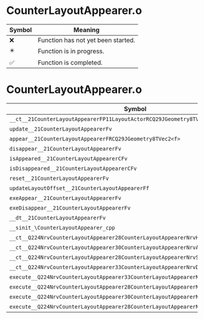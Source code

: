 # CounterLayoutAppearer.o
| Symbol | Meaning 
| ------------- | ------------- 
| :x: | Function has not yet been started. 
| :eight_pointed_black_star: | Function is in progress. 
| :white_check_mark: | Function is completed. 


# CounterLayoutAppearer.o
| Symbol | Decompiled? |
| ------------- | ------------- |
| `__ct__21CounterLayoutAppearerFP11LayoutActorRCQ29JGeometry8TVec2<f>` | :white_check_mark: |
| `update__21CounterLayoutAppearerFv` | :white_check_mark: |
| `appear__21CounterLayoutAppearerFRCQ29JGeometry8TVec2<f>` | :white_check_mark: |
| `disappear__21CounterLayoutAppearerFv` | :white_check_mark: |
| `isAppeared__21CounterLayoutAppearerCFv` | :white_check_mark: |
| `isDisappeared__21CounterLayoutAppearerCFv` | :white_check_mark: |
| `reset__21CounterLayoutAppearerFv` | :white_check_mark: |
| `updateLayoutOffset__21CounterLayoutAppearerFf` | :x: |
| `exeAppear__21CounterLayoutAppearerFv` | :white_check_mark: |
| `exeDisappear__21CounterLayoutAppearerFv` | :white_check_mark: |
| `__dt__21CounterLayoutAppearerFv` | :white_check_mark: |
| `__sinit_\CounterLayoutAppearer_cpp` | :white_check_mark: |
| `__ct__Q224NrvCounterLayoutAppearer28CounterLayoutAppearerNrvHideFv` | :white_check_mark: |
| `__ct__Q224NrvCounterLayoutAppearer30CounterLayoutAppearerNrvAppearFv` | :white_check_mark: |
| `__ct__Q224NrvCounterLayoutAppearer28CounterLayoutAppearerNrvShowFv` | :white_check_mark: |
| `__ct__Q224NrvCounterLayoutAppearer33CounterLayoutAppearerNrvDisappearFv` | :white_check_mark: |
| `execute__Q224NrvCounterLayoutAppearer33CounterLayoutAppearerNrvDisappearCFP5Spine` | :white_check_mark: |
| `execute__Q224NrvCounterLayoutAppearer28CounterLayoutAppearerNrvShowCFP5Spine` | :white_check_mark: |
| `execute__Q224NrvCounterLayoutAppearer30CounterLayoutAppearerNrvAppearCFP5Spine` | :white_check_mark: |
| `execute__Q224NrvCounterLayoutAppearer28CounterLayoutAppearerNrvHideCFP5Spine` | :white_check_mark: |
